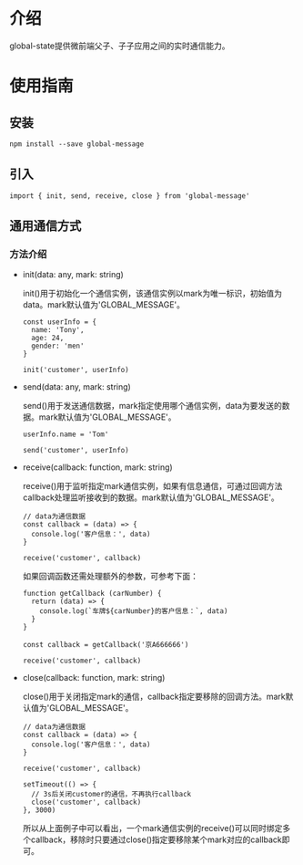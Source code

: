 # 介绍

global-state提供微前端父子、子子应用之间的实时通信能力。

# 使用指南

## 安装

```
npm install --save global-message
```

## 引入

```
import { init, send, receive, close } from 'global-message'
```

## 通用通信方式

### 方法介绍

* init(data: any, mark: string)

  init()用于初始化一个通信实例，该通信实例以mark为唯一标识，初始值为data。mark默认值为'GLOBAL_MESSAGE'。

  ```
  const userInfo = {
    name: 'Tony',
    age: 24,
    gender: 'men'
  }

  init('customer', userInfo)
  ```

* send(data: any, mark: string)

  send()用于发送通信数据，mark指定使用哪个通信实例，data为要发送的数据。mark默认值为'GLOBAL_MESSAGE'。

  ```
  userInfo.name = 'Tom'

  send('customer', userInfo)
  ```

* receive(callback: function, mark: string)

  receive()用于监听指定mark通信实例，如果有信息通信，可通过回调方法callback处理监听接收到的数据。mark默认值为'GLOBAL_MESSAGE'。

  ```
  // data为通信数据
  const callback = (data) => {
    console.log('客户信息：', data)
  }

  receive('customer', callback)
  ```

  如果回调函数还需处理额外的参数，可参考下面：

  ```
  function getCallback (carNumber) {
    return (data) => {
      console.log(`车牌${carNumber}的客户信息：`, data)
    }
  }

  const callback = getCallback('京A666666')

  receive('customer', callback)

  ```

* close(callback: function, mark: string)

  close()用于关闭指定mark的通信，callback指定要移除的回调方法。mark默认值为'GLOBAL_MESSAGE'。

  ```
  // data为通信数据
  const callback = (data) => {
    console.log('客户信息：', data)
  }

  receive('customer', callback)

  setTimeout(() => {
    // 3s后关闭customer的通信，不再执行callback
    close('customer', callback)
  }, 3000)
  ```

  所以从上面例子中可以看出，一个mark通信实例的receive()可以同时绑定多个callback，移除时只要通过close()指定要移除某个mark对应的callback即可。
